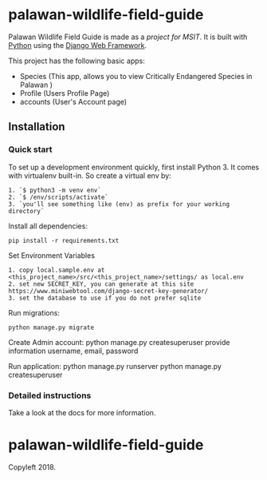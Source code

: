 # palawan-wildlife-field-guide

Palawan Wildlife Field Guide is made as a _project for MSIT_. It is built with [Python][1] using the [Django Web Framework][2].

This project has the following basic apps:

* Species (This app, allows you to view Critically Endangered Species in Palawan )
* Profile (Users Profile Page)
* accounts (User's Account page)

## Installation

### Quick start

To set up a development environment quickly, first install Python 3. It
comes with virtualenv built-in. So create a virtual env by:

    1. `$ python3 -m venv env`
    2. `$ /env/scripts/activate`
    3. `you'll see something like (env) as prefix for your working directory`

Install all dependencies:
	
    pip install -r requirements.txt

Set Environment Variables

    1. copy local.sample.env at <this_project_name>/src/<this_project_name>/settings/ as local.env 
    2. set new SECRET_KEY, you can generate at this site https://www.miniwebtool.com/django-secret-key-generator/
    3. set the database to use if you do not prefer sqlite

Run migrations:
    
    python manage.py migrate

Create Admin account:
	python manage.py createsuperuser
	provide information username, email, password

Run application:
	python manage.py runserver
	python manage.py createsuperuser 

### Detailed instructions

Take a look at the docs for more information.

[1]: https://www.python.org/
[2]: https://www.djangoproject.com/

# palawan-wildlife-field-guide

Copyleft 2018. 

